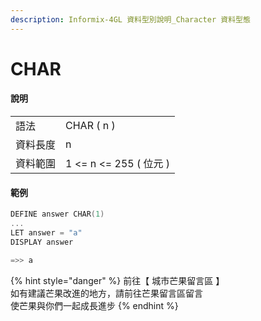 ```yaml
---
description: Informix-4GL 資料型別說明_Character 資料型態
---
```


# CHAR

#### 說明

|  |  |
| :--- | :--- |
| 語法 | CHAR \( n \) |
| 資料長度 | n |
| 資料範圍 | 1 &lt;= n &lt;= 255 \( 位元 \) |

#### 範例

```objectivec
DEFINE answer CHAR(1)
...
LET answer = "a"
DISPLAY answer

=>> a
```

{% hint style="danger" %}
前往【 城市芒果留言區 】  
如有建議芒果改進的地方，請前往芒果留言區留言  
使芒果與你們一起成長進步
{% endhint %}

